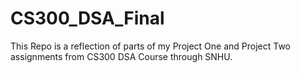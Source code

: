 # CS300_DSA_Final
This Repo is a reflection of parts of my Project One and Project Two assignments from CS300 DSA Course through SNHU.
